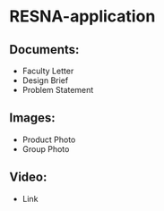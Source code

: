 # RESNA-application

## Documents:

* Faculty Letter
* Design Brief
* Problem Statement

## Images:

* Product Photo
* Group Photo

## Video:

* Link
